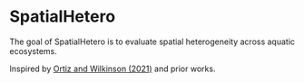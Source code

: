 
<!-- README.md is generated from README.Rmd. Please edit that file -->

# SpatialHetero

<!-- badges: start -->
<!-- badges: end -->

The goal of SpatialHetero is to evaluate spatial heterogeneity across
aquatic ecosystems.

Inspired by [Ortiz and Wilkinson
(2021)](https://onlinelibrary.wiley.com/doi/10.1111/fwb.13814) and prior
works.
